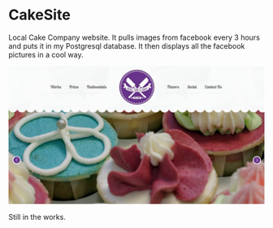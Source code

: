 CakeSite
========

Local Cake Company website. It pulls images from facebook every 3 hours and puts it in my Postgresql database. It then displays all the facebook pictures in a cool way.

![alt text](https://raw.githubusercontent.com/drewg233/CakeSite/master/app/assets/images/peace.png)

Still in the works.
